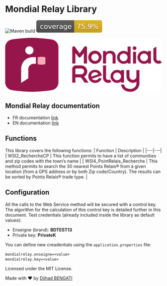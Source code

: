 # Mondial Relay Library

![Maven build](https://github.com/DjihadBengati/mondial-relay/actions/workflows/maven.yml/badge.svg) ![Coverage](.github/badges/jacoco.svg)

![alt text](Mondial-relay.svg)

## Mondial Relay documentation

* FR documentation [link](web-service-solution-v511-fr.pdf)
* EN documentation [link](web-service-solution-v511-en.pdf)

## Functions

This library covers the following functions:
| Function | Description |
|---|---|
| WSI2_RechercheCP | This function permits to have a list of communities and zip codes with the town’s name |
| WSI4_PointRelais_Recherche | This method permits to search the 30 nearest Points Relais® from a given location (from a GPS address or by both Zip code/Country). The results can be sorted by Points Relais® trade type. |

## Configuration

All the calls to the Web Service method will be secured with a control key. The algorithm for the calculation of this
control key is detailed further in this document.
Test credentials (already included inside the library as default values):
* Enseigne (brand): **BDTEST13**
* Private key: **PrivateK**

You can define new creadentials using the `application.properties` file:
```
mondialrelay.enseigne=<value>
mondialrelay.key=<value>
```

Licensed under the MIT License.

Made with ❤️ by [Djihad BENGATI](https://twitter.com/DjihadBENGATI)
